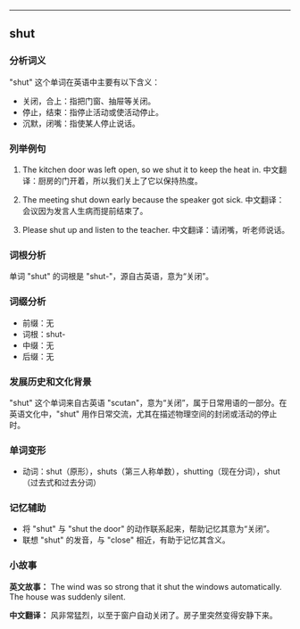 
---------------
## shut
### 分析词义
"shut" 这个单词在英语中主要有以下含义：
- 关闭，合上：指把门窗、抽屉等关闭。
- 停止，结束：指停止活动或使活动停止。
- 沉默，闭嘴：指使某人停止说话。

### 列举例句
1. The kitchen door was left open, so we shut it to keep the heat in.
   中文翻译：厨房的门开着，所以我们关上了它以保持热度。

2. The meeting shut down early because the speaker got sick.
   中文翻译：会议因为发言人生病而提前结束了。

3. Please shut up and listen to the teacher.
   中文翻译：请闭嘴，听老师说话。

### 词根分析
单词 "shut" 的词根是 "shut-"，源自古英语，意为“关闭”。

### 词缀分析
- 前缀：无
- 词根：shut-
- 中缀：无
- 后缀：无

### 发展历史和文化背景
"shut" 这个单词来自古英语 "scutan"，意为“关闭”，属于日常用语的一部分。在英语文化中，"shut" 用作日常交流，尤其在描述物理空间的封闭或活动的停止时。

### 单词变形
- 动词：shut（原形），shuts（第三人称单数），shutting（现在分词），shut（过去式和过去分词）

### 记忆辅助
- 将 "shut" 与 "shut the door" 的动作联系起来，帮助记忆其意为“关闭”。
- 联想 "shut" 的发音，与 "close" 相近，有助于记忆其含义。

### 小故事
**英文故事：**
The wind was so strong that it shut the windows automatically. The house was suddenly silent.

**中文翻译：**
风非常猛烈，以至于窗户自动关闭了。房子里突然变得安静下来。

